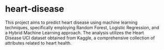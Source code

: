 # heart-disease
This project aims to predict heart disease using machine learning techniques, specifically employing Random Forest, Logistic Regression, and a Hybrid Machine Learning approach. The analysis utilizes the Heart Disease UCI dataset obtained from Kaggle, a comprehensive collection of attributes related to heart health.
